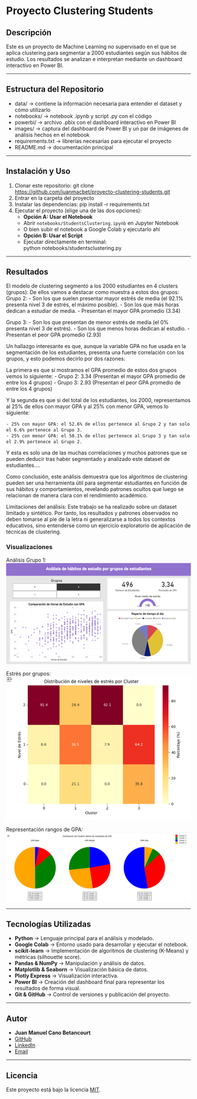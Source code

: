 # Proyecto Clustering Students  

## Descripción  
Este es un proyecto de Machine Learning no supervisado en el que se aplica clustering para segmentar a 2000 estudiantes según sus hábitos de estudio. Los resultados se analizan e interpretan mediante un dashboard interactivo en Power BI.

---

## Estructura del Repositorio  
- data/ → contiene la información necesaria para entender el dataset y cómo utilizarlo
- notebooks/ → notebook .ipynb y script .py con el código
- powerbi/ → archivo .pbix con el dashboard interactivo en Power BI 
- images/ → captura del dashboard de Power BI y un par de imágenes de análisis hechos en el notebook
- requirements.txt → librerías necesarias para ejecutar el proyecto
- README.md → documentación principal

---

## Instalación y Uso  
1. Clonar este repositorio:
    git clone https://github.com/juanmacbet/proyecto-clustering-students.git
2. Entrar en la carpeta del proyecto
3. Instalar las dependencias:
    pip install -r requirements.txt
4. Ejecutar el proyecto (elige una de las dos opciones):
    - **Opción A: Usar el Notebook**  
     - Abrir `notebooks/StudentsClustering.ipynb` en Jupyter Notebook  
     - O bien subir el notebook a Google Colab y ejecutarlo ahí
    - **Opción B: Usar el Script**  
     - Ejecutar directamente en terminal:  
       python notebooks/studentsclustering.py

---

## Resultados
El modelo de clustering segmentó a los 2000 estudiantes en 4 clusters (grupos):
De ellos vamos a destacar como muestra a estos dos grupos:
Grupo 2:
    - Son los que suelen presentar mayor estrés de media (el 92.1% presenta nivel 3 de estrés, el máximo posible).
    - Son los que más horas dedican a estudiar de media. 
    - Presentan el mayor GPA promedio (3.34)

Grupo 3:
    - Son los que presentan de menor estrés de media (el 0% presenta nivel 3 de estrés).
    - Son los que menos horas dedican al estudio.
    - Presentan el peor GPA promedio (2.93)

Un hallazgo interesante es que, aunque la variable GPA no fue usada en la segmentación de los estudiantes, presenta una fuerte correlación con los grupos, y esto podemos decirlo por dos razones:

La primera es que si mostramos el GPA promedio de estos dos grupos vemos lo siguiente:
    - Grupo 2: 3.34 (Presentan el mayor GPA promedio de entre los 4 grupos)
    - Grupo 3: 2.93 (Presentan el peor GPA promedio de entre los 4 grupos)

Y la segunda es que si del total de los estudiantes, los 2000, representamos al 25% de ellos con mayor GPA y al 25% con menor GPA, vemos lo siguiente:

    - 25% con mayor GPA: el 52.6% de ellos pertenece al Grupo 2 y tan solo el 6.6% pertenece al Grupo 3.
    - 25% con menor GPA: el 50.1% de ellos pertenece al Grupo 3 y tan solo el 2.9% pertenece al Grupo 2.

Y esta es solo una de las muchas correlaciones y muchos patrones que se pueden deducir tras haber segmentado y analizado este dataset de estudiantes....

Como conclusión, este análisis demuestra que los algoritmos de clustering pueden ser una herramienta útil para segmentar estudiantes en función de sus hábitos y comportamientos, revelando patrones ocultos que luego se relacionan de manera clara con el rendimiento académico.

Limitaciones del análisis:
Este trabajo se ha realizado sobre un dataset limitado y sintético. Por tanto, los resultados y patrones observados no deben tomarse al pie de la letra ni generalizarse a todos los contextos educativos, sino entenderse como un ejercicio exploratorio de aplicación de técnicas de clustering.

### Visualizaciones
Análisis Grupo 1:  
![Dashboard Power BI](images/dashboard_powerbi.png)

Estrés por grupos:  
![Gráfico Estrés](images/grafico_estres.png)

Representación rangos de GPA:  
![Gráfico GPA](images/grafico_gpa.png)

---

## Tecnologías Utilizadas

- **Python** → Lenguaje principal para el análisis y modelado.  
- **Google Colab** → Entorno usado para desarrollar y ejecutar el notebook.  
- **scikit-learn** → Implementación de algoritmos de clustering (K-Means) y métricas (silhouette score).  
- **Pandas & NumPy** → Manipulación y análisis de datos.  
- **Matplotlib & Seaborn** → Visualización básica de datos.  
- **Plotly Express** → Visualización interactiva.  
- **Power BI** → Creación del dashboard final para representar los resultados de forma visual.  
- **Git & GitHub** → Control de versiones y publicación del proyecto.  

---

## Autor  

- **Juan Manuel Cano Betancourt**
- [GitHub](https://github.com/juanmacbet)
- [LinkedIn](https://www.linkedin.com/in/juan-manuel-cano-betancourt-1887401b7/)
- [Email](mailto:juanmacanobetancourt@gmail.com)

---

## Licencia

Este proyecto está bajo la licencia [MIT](./LICENSE).